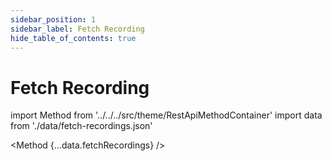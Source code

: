 ```yaml
---
sidebar_position: 1
sidebar_label: Fetch Recording
hide_table_of_contents: true
---
```


# Fetch Recording

import Method from '../../../src/theme/RestApiMethodContainer'
import data from './data/fetch-recordings.json'

<Method
{...data.fetchRecordings}
/>

